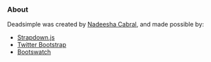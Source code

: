### About

Deadsimple was created by [Nadeesha Cabral](http://www.nadeeshacabral.com), and made possible by:

* [Strapdown.js](http://strapdownjs.com)
* [Twitter Bootstrap](http://getbootstrap.com)
* [Bootswatch](http://bootswatch.com)
